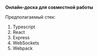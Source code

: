 **Онлайн-доска для совместной работы**

Предполагаемый стек:
1. Typescript
2. React
3. Express
4. WebSockets
5. Webpack
